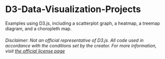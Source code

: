 # D3-Data-Visualization-Projects

Examples using D3.js, including a scatterplot graph, a heatmap, a treemap diagram, and a choropleth map.</br>

###### Disclaimer: Not an official representative of D3.js. All code used in accordance with the conditions set by the creator. For more information, visit [the official license page](https://github.com/d3/d3/blob/master/LICENSE)
